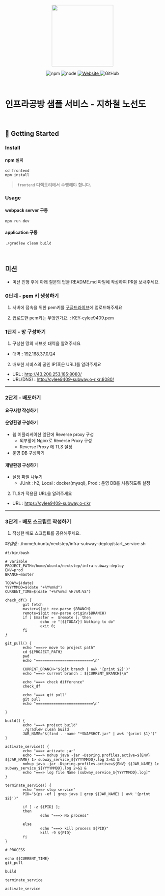 <p align="center">
    <img width="200px;" src="https://raw.githubusercontent.com/woowacourse/atdd-subway-admin-frontend/master/images/main_logo.png"/>
</p>
<p align="center">
  <img alt="npm" src="https://img.shields.io/badge/npm-%3E%3D%205.5.0-blue">
  <img alt="node" src="https://img.shields.io/badge/node-%3E%3D%209.3.0-blue">
  <a href="https://edu.nextstep.camp/c/R89PYi5H" alt="nextstep atdd">
    <img alt="Website" src="https://img.shields.io/website?url=https%3A%2F%2Fedu.nextstep.camp%2Fc%2FR89PYi5H">
  </a>
  <img alt="GitHub" src="https://img.shields.io/github/license/next-step/atdd-subway-service">
</p>

<br>

# 인프라공방 샘플 서비스 - 지하철 노선도

<br>

## 🚀 Getting Started

### Install
#### npm 설치
```
cd frontend
npm install
```
> `frontend` 디렉토리에서 수행해야 합니다.

### Usage
#### webpack server 구동
```
npm run dev
```
#### application 구동
```
./gradlew clean build
```
<br>

## 미션

* 미션 진행 후에 아래 질문의 답을 README.md 파일에 작성하여 PR을 보내주세요.

### 0단계 - pem 키 생성하기

1. 서버에 접속을 위한 pem키를 [구글드라이브](https://drive.google.com/drive/folders/1dZiCUwNeH1LMglp8dyTqqsL1b2yBnzd1?usp=sharing)에 업로드해주세요

2. 업로드한 pem키는 무엇인가요. : KEY-cylee9409.pem

### 1단계 - 망 구성하기
1. 구성한 망의 서브넷 대역을 알려주세요
- 대역 : 192.168.37.0/24

2. 배포한 서비스의 공인 IP(혹은 URL)를 알려주세요

- URL : http://43.200.253.185:8080/
- URL(DNS) : http://cylee9409-subway.o-r.kr:8080/


---

### 2단계 - 배포하기

#### 요구사항 작성하기
#### 운영환경 구성하기
- 웹 어플리케이션 앞단에 Reverse proxy 구성
    - 외부망에 Nginx로 Reverse Proxy 구성
    -  Reverse Proxy 에 TLS 설정
- 운영 DB 구성하기
#### 개발환경 구성하기
- 설정 파일 나누기
    - JUnit : h2, Local : docker(mysql), Prod : 운영 DB를 사용하도록 설정

2. TLS가 적용된 URL을 알려주세요

- URL : https://cylee9409-subway.o-r.kr

---

### 3단계 - 배포 스크립트 작성하기

1. 작성한 배포 스크립트를 공유해주세요.

파일명 : /home/ubuntu/nextstep/infra-subway-deploy/start_service.sh

~~~
#!/bin/bash

# variable
PROJECT_PATH=/home/ubuntu/nextstep/infra-subway-deploy
ENV=prod
BRANCH=master

TODAY=$(date)
YYYYMMDD=$(date "+%Y%m%d")
CURRENT_TIME=$(date "+%Y%m%d %H:%M:%S")

check_df() {
        git fetch
        master=$(git rev-parse $BRANCH)
        remote=$(git rev-parse origin/$BRANCH)
        if [ $master =  $remote ]; then
                echo -e "[${TODAY}] Nothing to do"
                exit 0;
        fi
}

git_pull() {
        echo "===>> move to project path"
        cd ${PROJECT_PATH}
        pwd
        echo "==========================\n"

        CURRENT_BRANCH="$(git branch | awk '{print $2}')"
        echo "===> current branch : ${CURRENT_BRANCH}\n"

        echo "===> check difference"
        check_df

        echo "===> git pull"
        git pull
        echo "==========================\n"

}

build() {
        echo "===> project build"
        ./gradlew clean build
        JAR_NAME="$(find . -name "*SNAPSHOT.jar" | awk '{print $1}')"
}

activate_service() {
        echo "===> activate jar"
        echo "===> nohup java -jar -Dspring.profiles.active=${ENV} ${JAR_NAME} 1> subway_service_${YYYYMMDD}.log 2>&1 &"
        nohup java -jar -Dspring.profiles.active=${ENV} ${JAR_NAME} 1> subway_service_${YYYYMMDD}.log 2>&1 &
        echo "===> log file Name [subway_service_${YYYYMMDD}.log]"
}

terminate_service() {
        echo "===> stop service"
        PID="$(ps -ef | grep java | grep ${JAR_NAME} | awk '{print $2}')"

        if [ -z ${PID} ];
        then
                echo "===> No process"

        else
                echo "===> kill process ${PID}"
                kill -9 ${PID}
        fi
}

# PROCESS

echo ${CURRENT_TIME}
git_pull

build

terminate_service

activate_service
~~~

